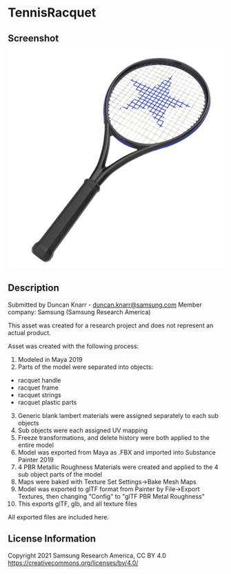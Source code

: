 # TennisRacquet

## Screenshot

![screenshot](screenshot/screenshot.jpg)

## Description

Submitted by Duncan Knarr - duncan.knarr@samsung.com
Member company: Samsung (Samsung Research America)

This asset was created for a research project and does not represent an actual product. 

Asset was created with the following process:

1. Modeled in Maya 2019
2. Parts of the model were separated into objects:
* racquet handle
* racquet frame
* racquet strings
* racquet plastic parts
3. Generic blank lambert materials were assigned separately to each sub objects
4. Sub objects were each assigned UV mapping
5. Freeze transformations, and 	delete history were both applied to the entire model
6. Model was exported from Maya as .FBX and imported into Substance Painter 2019
7. 4 PBR Metallic Roughness Materials were created and applied to the 4 sub object parts of the model
8. Maps were baked with Texture Set Settings->Bake Mesh Maps
8. Model was exported to glTF format from Painter by File->Export Textures, then changing "Config" to "glTF PBR Metal Roughness"
9. This exports glTF, glb, and all texture files

All exported files are included here.

## License Information
Copyright 2021 Samsung Research America, CC BY 4.0 https://creativecommons.org/licenses/by/4.0/

